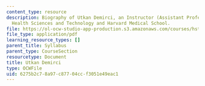 ```yaml
---
content_type: resource
description: Biography of Utkan Demirci, an Instructor (Assistant Professor) at Harvard-MIT
  Health Sciences and Technology and Harvard Medical School.
file: https://ol-ocw-studio-app-production.s3.amazonaws.com/courses/hst-939-designing-and-sustaining-technology-innovation-for-global-health-practice-spring-2008/6275b2c78a97c87704ccf3051e49eac1_utkan_bio.pdf
file_type: application/pdf
learning_resource_types: []
parent_title: Syllabus
parent_type: CourseSection
resourcetype: Document
title: Utkan Demirci
type: OCWFile
uid: 6275b2c7-8a97-c877-04cc-f3051e49eac1
---
```

